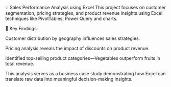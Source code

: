 💡 Sales Performance Analysis using Excel This project focuses on customer segmentation, pricing strategies, and product revenue insights using Excel techniques like PivotTables, Power Query and charts.

🚀 Key Findings:

Customer distribution by geography influences sales strategies.

Pricing analysis reveals the impact of discounts on product revenue.

Identified top-selling product categories—Vegetables outperform fruits in total revenue.

This analysis serves as a business case study demonstrating how Excel can translate raw data into meaningful decision-making insights.
